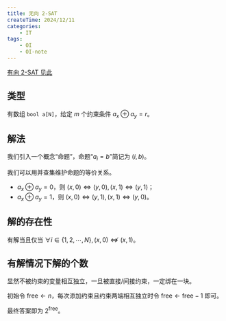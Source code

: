 ```yaml
---
title: 无向 2-SAT
createTime: 2024/12/11
categories:
    - IT
tags:
    - OI
    - OI-note
---
```


[有向 2-SAT 见此](2-SAT.md)

## 类型

有数组 $\texttt{bool a[N]}$，给定 $m$ 个约束条件 $a_x \oplus a_y=r$。

## 解法

我们引入一个概念“命题”，命题“$a_i=b$”简记为 $(i,b)$。

我们可以用并查集维护命题的等价关系。

- $a_x \oplus a_y=0$，则 $(x,0) \Leftrightarrow (y,0), (x,1) \Leftrightarrow (y,1)$；
- $a_x \oplus a_y=1$，则 $(x,0) \Leftrightarrow (y,1), (x,1) \Leftrightarrow (y,0)$。

## 解的存在性

有解当且仅当 $\mathop\forall i \in \{1,2,\cdots, N\}, (x,0) \nLeftrightarrow (x,1)$。

## 有解情况下解的个数

显然不被约束的变量相互独立，一旦被直接/间接约束，一定绑在一块。

初始令 $\mathrm{free} \leftarrow n$，每次添加约束且约束两端相互独立时令 $\mathrm{free} \leftarrow \mathrm{free}-1$ 即可。

最终答案即为 $2^\mathrm{free}$。
